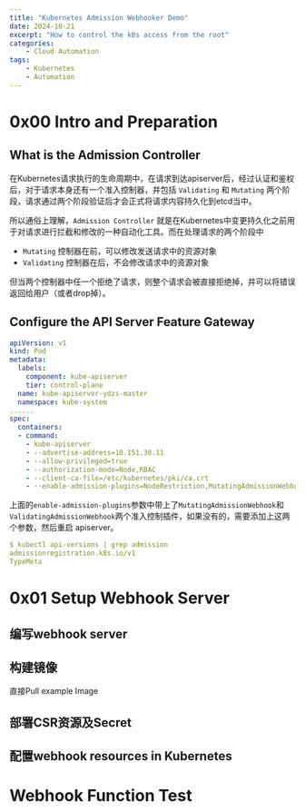 ```yaml
---
title: "Kubernetes Admission Webhooker Demo"
date: 2024-10-21
excerpt: "How to control the k8s access from the root"
categories: 
    - Cloud Automation
tags: 
    - Kubernetes
    - Automation
---
```




# 0x00 Intro and Preparation

## What is the Admission Controller

在Kubernetes请求执行的生命周期中，在请求到达apiserver后，经过认证和鉴权后，对于请求本身还有一个准入控制器，并包括 `Validating` 和 `Mutating` 两个阶段，请求通过两个阶段验证后才会正式将请求内容持久化到etcd当中。

所以通俗上理解，`Admission Controller` 就是在Kubernetes中变更持久化之前用于对请求进行拦截和修改的一种自动化工具。而在处理请求的两个阶段中

- `Mutating` 控制器在前，可以修改发送请求中的资源对象
- `Validating` 控制器在后，不会修改请求中的资源对象

但当两个控制器中任一个拒绝了请求，则整个请求会被直接拒绝掉，并可以将错误返回给用户（或者drop掉）。

## Configure the API Server Feature Gateway



```yaml
apiVersion: v1
kind: Pod
metadata:
  labels:
    component: kube-apiserver
    tier: control-plane
  name: kube-apiserver-ydzs-master
  namespace: kube-system
......
spec:
  containers:
  - command:
    - kube-apiserver
    - --advertise-address=10.151.30.11
    - --allow-privileged=true
    - --authorization-mode=Node,RBAC
    - --client-ca-file=/etc/kubernetes/pki/ca.crt
    - --enable-admission-plugins=NodeRestriction,MutatingAdmissionWebhook,ValidatingAdmissionWebhook
```

上面的`enable-admission-plugins`参数中带上了`MutatingAdmissionWebhook`和`ValidatingAdmissionWebhook`两个准入控制插件，如果没有的，需要添加上这两个参数，然后重启 apiserver。

```yaml
$ kubectl api-versions | grep admission
admissionregistration.k8s.io/v1
TypeMeta
```

# 0x01 Setup Webhook Server

## 编写webhook server

## 构建镜像

直接Pull example Image



## 部署CSR资源及Secret

## 配置webhook resources in Kubernetes

# Webhook Function Test





